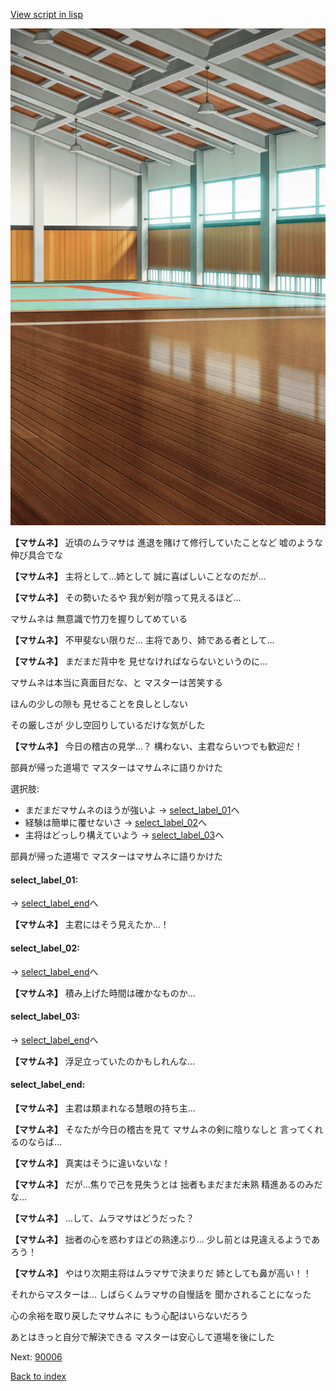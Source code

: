 [View script in lisp](../scripts/10017202.txt)

![arts_gym_daytime.png](../images/backgrounds/arts_gym_daytime.png)

**【マサムネ】**
近頃のムラマサは
進退を賭けて修行していたことなど
嘘のような伸び具合でな

**【マサムネ】**
主将として…姉として
誠に喜ばしいことなのだが…

**【マサムネ】**
その勢いたるや
我が剣が陰って見えるほど…

マサムネは
無意識で竹刀を握りしてめている

**【マサムネ】**
不甲斐ない限りだ…
主将であり、姉である者として…

**【マサムネ】**
まだまだ背中を
見せなければならないというのに…

マサムネは本当に真面目だな、と
マスターは苦笑する

ほんの少しの隙も
見せることを良しとしない

その厳しさが
少し空回りしているだけな気がした

**【マサムネ】**
今日の稽古の見学…？
構わない、主君ならいつでも歓迎だ！

部員が帰った道場で
マスターはマサムネに語りかけた

選択肢:
- まだまだマサムネのほうが強いよ → [select_label_01](#select_label_01)へ
- 経験は簡単に覆せないさ → [select_label_02](#select_label_02)へ
- 主将はどっしり構えていよう → [select_label_03](#select_label_03)へ

部員が帰った道場で
マスターはマサムネに語りかけた

#### select_label_01:
 → [select_label_end](#select_label_end)へ

**【マサムネ】**
主君にはそう見えたか…！

#### select_label_02:
 → [select_label_end](#select_label_end)へ

**【マサムネ】**
積み上げた時間は確かなものか…

#### select_label_03:
 → [select_label_end](#select_label_end)へ

**【マサムネ】**
浮足立っていたのかもしれんな…

#### select_label_end:

**【マサムネ】**
主君は類まれなる慧眼の持ち主…

**【マサムネ】**
そなたが今日の稽古を見て
マサムネの剣に陰りなしと
言ってくれるのならば…

**【マサムネ】**
真実はそうに違いないな！

**【マサムネ】**
だが…焦りで己を見失うとは
拙者もまだまだ未熟
精進あるのみだな…

**【マサムネ】**
…して、ムラマサはどうだった？

**【マサムネ】**
拙者の心を惑わすほどの熟達ぶり…
少し前とは見違えるようであろう！

**【マサムネ】**
やはり次期主将はムラマサで決まりだ
姉としても鼻が高い！！

それからマスターは…
しばらくムラマサの自慢話を
聞かされることになった

心の余裕を取り戻したマサムネに
もう心配はいらないだろう

あとはきっと自分で解決できる
マスターは安心して道場を後にした


Next: [90006](90006.md)

[Back to index](index.md)
